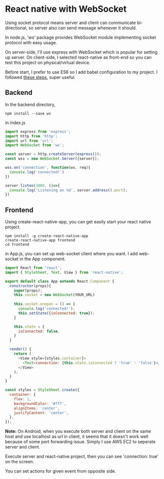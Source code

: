 # React native with WebSocket

Using socket protocol means server and client can communicate bi-directional, so server also can send message whenever it should.

In node.js, 'ws' package provides WebSocket module implementing socket protocol with easy usage.

On server-side, I'll use express with WebSocket which is popular for setting up server. 
On client-side, I selected react-native as front-end so you can test this project on physical/virtual device. 

Before start, I prefer to use ES6 so I add babel configuration to my project. 
I followed [these steps](https://www.codementor.io/iykyvic/writing-your-nodejs-apps-using-es6-6dh0edw2o), super useful.

## Backend
In the backend directory, 

`npm install --save ws`

in index.js 
```javascript
import express from 'express';
import http from 'http';
import url from 'url';
import WebSocket from 'ws';

const server = http.createServer(express());
const wss = new WebSocket.Server({server});

wss.on('connection', function(ws, req){
  console.log('connected!')
})

server.listen(3000, ()=>{
  console.log('Listening on %d', server.address().port);
})

```

## Frontend
Using create-react-native-app, you can get easily start your react native project. 
```
npm install -g create-react-native-app
create-react-native-app frontend
cd frontend
```

in App.js, you can set up web-socket client where you want. I add web-socket in the App component.

```javascript
import React from 'react';
import { StyleSheet, Text, View } from 'react-native';

export default class App extends React.Component {
  constructor(props){
    super(props);
    this.socket = new WebSocket(YOUR_URL)
    
    this.socket.onopen = () => {
      console.log('connected!');
      this.setState({isConnected: true});
    }

    this.state = {
      isConnected: false,
    }
  }

  render() {
    return (
      <View style={styles.container}>
        <Text>connection: {this.state.isConnected ? 'true' : 'false'}</Text>
      </View>
    );
  }
}

const styles = StyleSheet.create({
  container: {
    flex: 1,
    backgroundColor: '#fff',
    alignItems: 'center',
    justifyContent: 'center',
  },
});
```

**Note:** On Android, when you execute both server and client on the same host and use localhost as url in client, 
it seems that it doesn't work well because of some port forwarding issue. Simply I use AWS EC2 to seperate server and client.

Execute server and react-native project, then you can see 'connection: true' on the screen.


You can set actions for given event from opposite side. 
